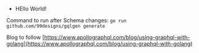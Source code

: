 - HEllo World!

Command to run after Schema changes:
`go run github.com/99designs/gqlgen generate`

Blog to follow
[https://www.apollographql.com/blog/using-graphql-with-golang](https://www.apollographql.com/blog/using-graphql-with-golang)
